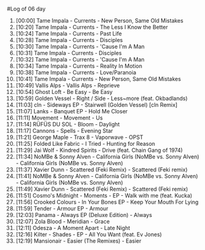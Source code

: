 #Log of 06 day

1. [00:00] Tame Impala - Currents - New Person, Same Old Mistakes
1. [10:20] Tame Impala - Currents - The Less I Know the Better
1. [10:24] Tame Impala - Currents - Past Life
1. [10:28] Tame Impala - Currents - Disciples
1. [10:30] Tame Impala - Currents - 'Cause I'm A Man
1. [10:31] Tame Impala - Currents - Disciples
1. [10:32] Tame Impala - Currents - 'Cause I'm A Man
1. [10:34] Tame Impala - Currents - Reality In Motion
1. [10:38] Tame Impala - Currents - Love/Paranoia
1. [10:41] Tame Impala - Currents - New Person, Same Old Mistakes
1. [10:49] Vallis Alps - Vallis Alps - Reprieve
1. [10:54] Ghost Loft - Be Easy - Be Easy
1. [10:59] Golden Vessel - Right / Side - Less~more (feat. Okbadlands)
1. [11:03] cln - Sideways EP - Stairwell (Golden Vessel) [cln Remix]
1. [11:07] Lanks - Banquet EP - Hold Me Closer
1. [11:11] Movement - Movement - Us
1. [11:14] RÜFÜS DU SOL - Bloom - Daylight
1. [11:17] Cannons - Spells - Evening Star
1. [11:21] George Maple - Trax 8 - Vaporwave - OPST
1. [11:25] Folded Like Fabric - I Tried - Hunting for Reason
1. [11:29] Jai Wolf - Kindred Spirits - Drive (feat. Chain Gang of 1974)
1. [11:34] NoMBe & Sonny Alven - California Girls (NoMBe vs. Sonny Alven) - California Girls (NoMBe vs. Sonny Alven)
1. [11:37] Xavier Dunn - Scattered (Feki Remix) - Scattered (Feki remix)
1. [11:41] NoMBe & Sonny Alven - California Girls (NoMBe vs. Sonny Alven) - California Girls (NoMBe vs. Sonny Alven)
1. [11:49] Xavier Dunn - Scattered (Feki Remix) - Scattered (Feki remix)
1. [11:51] Cosmo's Midnight - Moments - EP - Walk with me (feat. Kucka)
1. [11:56] Crooked Colours - In Your Bones EP - Keep Your Mouth For Lying
1. [11:59] Tender - Armour EP - Armour
1. [12:03] Panama - Always EP (Deluxe Edition) - Always
1. [12:07] Zola Blood - Meridian - Grace
1. [12:11] Odesza - A Moment Apart - Late Night
1. [12:16] Kilter - Shades - EP - All You Want (feat. Ev Jones)
1. [12:19] Mansionair - Easier (The Remixes) - Easier
